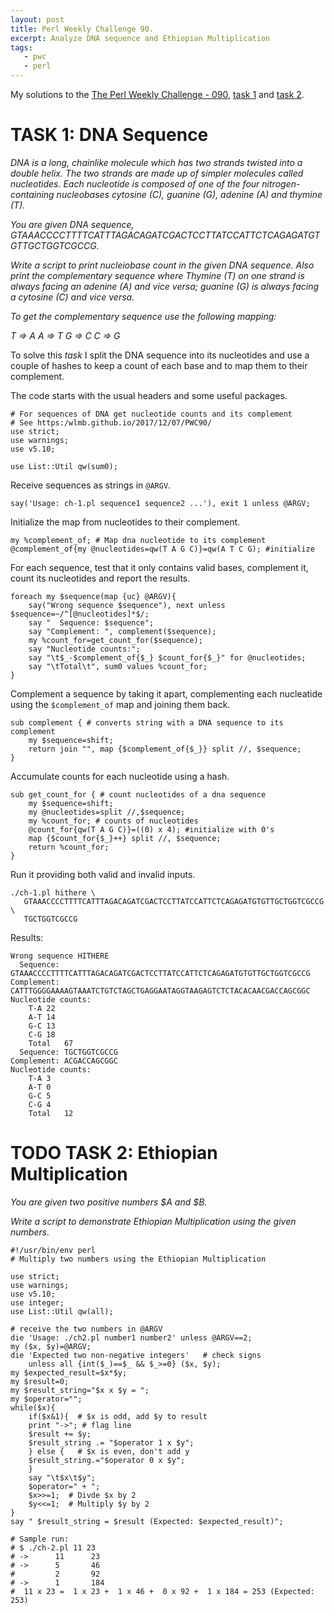 ```yaml
---
layout: post
title: Perl Weekly Challenge 90.
excerpt: Analyze DNA sequence and Ethiopian Multiplication
tags:
   - pwc
   - perl
---
```


My solutions to the [The Perl Weekly Challenge - 090](https://perlweeklychallenge.org/blog/perl-weekly-challenge-090/#TASK1), [task 1](https://github.com/wlmb/perlweeklychallenge-club/blob/master/challenge-090/wlmb/perl/ch-1.pl) and
[task 2](https://github.com/wlmb/perlweeklychallenge-club/blob/master/challenge-090/wlmb/perl/ch-2.pl).


# TASK 1: DNA Sequence

*DNA is a long, chainlike molecule which has two strands twisted into a*
*double helix. The two strands are made up of simpler molecules called*
*nucleotides. Each nucleotide is composed of one of the four*
*nitrogen-containing nucleobases cytosine (C), guanine (G), adenine (A)*
*and thymine (T).*

*You are given DNA sequence, GTAAACCCCTTTTCATTTAGACAGATCGACTCCTTATCCATTCTCAGAGATGTGTTGCTGGTCGCCG.*

*Write a script to print nucleiobase count in the given DNA*
*sequence. Also print the complementary sequence where Thymine (T) on*
*one strand is always facing an adenine (A) and vice versa; guanine (G)*
*is always facing a cytosine (C) and vice versa.*

*To get the complementary sequence use the following mapping:*

*T => A*
*A => T*
*G => C*
*C => G*

To solve this *task* I split the DNA sequence into its nucleotides and use
a couple of hashes to keep a count of each base and to map them to
their complement.

The code starts with the usual headers and some useful packages.


    # For sequences of DNA get nucleotide counts and its complement
    # See https:/wlmb.github.io/2017/12/07/PWC90/
    use strict;
    use warnings;
    use v5.10;

    use List::Util qw(sum0);

Receive sequences as strings in `@ARGV`.

    say('Usage: ch-1.pl sequence1 sequence2 ...'), exit 1 unless @ARGV;

Initialize the map from nucleotides to their complement.

    my %complement_of; # Map dna nucleotide to its complement
    @complement_of{my @nucleotides=qw(T A G C)}=qw(A T C G); #initialize

For each sequence, test that it only contains valid bases, complement
it, count its nucleotides and report the results.

    foreach my $sequence(map {uc} @ARGV){
        say("Wrong sequence $sequence"), next unless $sequence=~/^[@nucleotides]*$/;
        say "  Sequence: $sequence";
        say "Complement: ", complement($sequence);
        my %count_for=get_count_for($sequence);
        say "Nucleotide counts:";
        say "\t$_-$complement_of{$_} $count_for{$_}" for @nucleotides;
        say "\tTotal\t", sum0 values %count_for;
    }

Complement a sequence by taking it apart, complementing each
nucleatide using the `$complement_of` map and joining them back.

    sub complement { # converts string with a DNA sequence to its complement
        my $sequence=shift;
        return join "", map {$complement_of{$_}} split //, $sequence;
    }

Accumulate counts for each nucleotide using a hash.

    sub get_count_for { # count nucleotides of a dna sequence
        my $sequence=shift;
        my @nucleotides=split //,$sequence;
        my %count_for; # counts of nucleotides
        @count_for{qw(T A G C)}=((0) x 4); #initialize with 0's
        map {$count_for{$_}++} split //, $sequence;
        return %count_for;
    }

Run it providing both valid and invalid inputs.

    ./ch-1.pl hithere \
       GTAAACCCCTTTTCATTTAGACAGATCGACTCCTTATCCATTCTCAGAGATGTGTTGCTGGTCGCCG \
       TGCTGGTCGCCG

Results:

    Wrong sequence HITHERE
      Sequence: GTAAACCCCTTTTCATTTAGACAGATCGACTCCTTATCCATTCTCAGAGATGTGTTGCTGGTCGCCG
    Complement: CATTTGGGGAAAAGTAAATCTGTCTAGCTGAGGAATAGGTAAGAGTCTCTACACAACGACCAGCGGC
    Nucleotide counts:
    	T-A 22
    	A-T 14
    	G-C 13
    	C-G 18
    	Total	67
      Sequence: TGCTGGTCGCCG
    Complement: ACGACCAGCGGC
    Nucleotide counts:
    	T-A 3
    	A-T 0
    	G-C 5
    	C-G 4
    	Total	12


# TODO TASK 2: Ethiopian Multiplication

*You are given two positive numbers $A and $B.*

*Write a script to demonstrate Ethiopian Multiplication using the given numbers.*

    #!/usr/bin/env perl
    # Multiply two numbers using the Ethiopian Multiplication

    use strict;
    use warnings;
    use v5.10;
    use integer;
    use List::Util qw(all);

    # receive the two numbers in @ARGV
    die 'Usage: ./ch2.pl number1 number2' unless @ARGV==2;
    my ($x, $y)=@ARGV;
    die 'Expected two non-negative integers'   # check signs
        unless all {int($_)==$_ && $_>=0} ($x, $y);
    my $expected_result=$x*$y;
    my $result=0;
    my $result_string="$x x $y = ";
    my $operator="";
    while($x){
        if($x&1){  # $x is odd, add $y to result
    	print "->"; # flag line
    	$result += $y;
    	$result_string .= "$operator 1 x $y";
        } else {   # $x is even, don't add y
    	$result_string.="$operator 0 x $y";
        }
        say "\t$x\t$y";
        $operator=" + ";
        $x>>=1;  # Divde $x by 2
        $y<<=1;  # Multiply $y by 2
    }
    say " $result_string = $result (Expected: $expected_result)";

    # Sample run:
    # $ ./ch-2.pl 11 23
    # ->      11      23
    # ->      5       46
    #         2       92
    # ->      1       184
    #  11 x 23 =  1 x 23 +  1 x 46 +  0 x 92 +  1 x 184 = 253 (Expected: 253)
